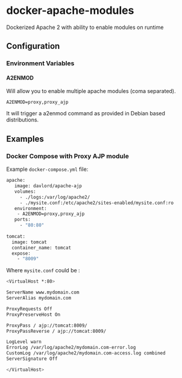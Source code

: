 # docker-apache-modules
Dockerized Apache 2 with ability to enable modules on runtime

## Configuration
### Environment Variables
#### A2ENMOD
Will allow you to enable multiple apache modules (coma separated).
```
A2ENMOD=proxy,proxy_ajp
```
It will trigger a a2enmod command as provided in Debian based distributions.

## Examples
### Docker Compose with Proxy AJP module 
Example `docker-compose.yml` file:
```bash
apache:
   image: davlord/apache-ajp
   volumes:
     - ./logs:/var/log/apache2/
     - ./mysite.conf:/etc/apache2/sites-enabled/mysite.conf:ro
   environment:
    - A2ENMOD=proxy,proxy_ajp
   ports:
     - "80:80"
     
tomcat:
  image: tomcat
  container_name: tomcat
  expose:
    - "8009"
```
Where `mysite.conf` could be :
```bash
<VirtualHost *:80>

ServerName www.mydomain.com
ServerAlias mydomain.com

ProxyRequests Off 
ProxyPreserveHost On

ProxyPass / ajp://tomcat:8009/
ProxyPassReverse / ajp://tomcat:8009/

LogLevel warn
ErrorLog /var/log/apache2/mydomain.com-error.log
CustomLog /var/log/apache2/mydomain.com-access.log combined
ServerSignature Off 

</VirtualHost>
```

